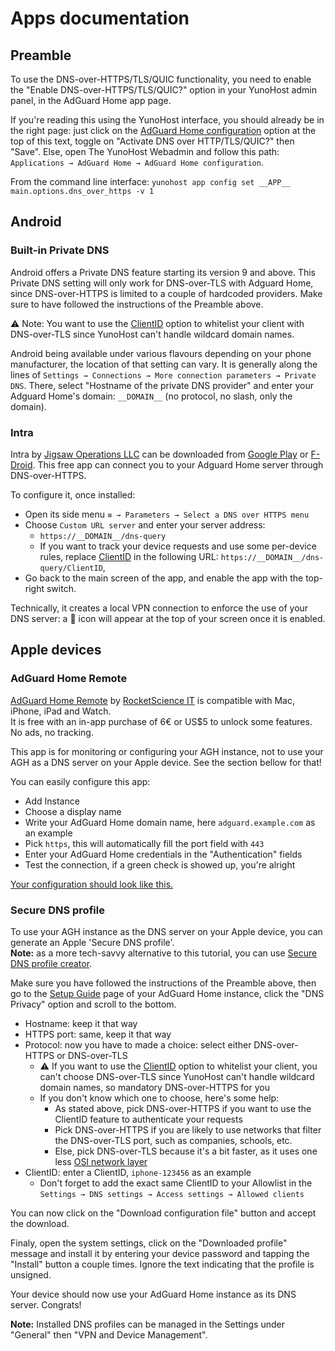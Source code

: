 # Apps documentation

## Preamble

To use the DNS-over-HTTPS/TLS/QUIC functionality, you need to enable the "Enable DNS-over-HTTPS/TLS/QUIC?" option in your YunoHost admin panel, in the AdGuard Home app page.

If you're reading this using the YunoHost interface, you should already be in the right page: just click on the [AdGuard Home configuration](#/apps/__APP__/main) option at the top of this text, toggle on "Activate DNS over HTTP/TLS/QUIC?" then "Save".
Else, open The YunoHost Webadmin and follow this path: `Applications → AdGuard Home → AdGuard Home configuration`.

From the command line interface: `yunohost app config set __APP__ main.options.dns_over_https -v 1`

## Android

### Built-in Private DNS

Android offers a Private DNS feature starting its version 9 and above.
This Private DNS setting will only work for DNS-over-TLS with Adguard Home, since DNS-over-HTTPS is limited to a couple of hardcoded providers.
Make sure to have followed the instructions of the Preamble above.

⚠️ Note: You want to use the [ClientID](https://github.com/AdguardTeam/AdGuardHome/wiki/Clients#clientid) option to whitelist your client with DNS-over-TLS since YunoHost can't handle wildcard domain names.

Android being available under various flavours depending on your phone manufacturer, the location of that setting can vary.
It is generally along the lines of `Settings → Connections → More connection parameters → Private DNS`.
There, select "Hostname of the private DNS provider" and enter your Adguard Home's domain: `__DOMAIN__` (no protocol, no slash, only the domain).

### Intra

Intra by [Jigsaw Operations LLC](https://jigsaw.google.com) can be downloaded from [Google Play](https://play.google.com/store/apps/details?id=app.intra) or [F-Droid](https://f-droid.org/packages/app.intra/).
This free app can connect you to your Adguard Home server through DNS-over-HTTPS.

To configure it, once installed:
- Open its side menu `≡ → Parameters → Select a DNS over HTTPS menu`
- Choose `Custom URL server` and enter your server address:
  - `https://__DOMAIN__/dns-query`
  - If you want to track your device requests and use some per-device rules, replace [ClientID](https://github.com/AdguardTeam/AdGuardHome/wiki/Clients#clientid) in the following URL: `https://__DOMAIN__/dns-query/ClientID`,
- Go back to the main screen of the app, and enable the app with the top-right switch.

Technically, it creates a local VPN connection to enforce the use of your DNS server: a 🔑 icon will appear at the top of your screen once it is enabled.

## Apple devices

### AdGuard Home Remote

[AdGuard Home Remote](https://apps.apple.com/app/id1543143740) by [RocketScience IT](https://rocketscience-it.nl/) is compatible with Mac, iPhone, iPad and Watch.  
It is free with an in-app purchase of 6€ or US$5 to unlock some features. No ads, no tracking.

This app is for monitoring or configuring your AGH instance, not to use your AGH as a DNS server on your Apple device. See the section bellow for that!

You can easily configure this app:

- Add Instance
- Choose a display name
- Write your AdGuard Home domain name, here `adguard.example.com` as an example
- Pick `https`, this will automatically fill the port field with `443`
- Enter your AdGuard Home credentials in the "Authentication" fields
- Test the connection, if a green check is showed up, you're alright

[Your configuration should look like this.](https://raw.githubusercontent.com/YunoHost-Apps/adguardhome_ynh/master/doc/screenshots/apps/AGH-remote.PNG)

### Secure DNS profile

To use your AGH instance as the DNS server on your Apple device, you can generate an Apple 'Secure DNS profile'.  
**Note:** as a more tech-savvy alternative to this tutorial, you can use [Secure DNS profile creator](https://dns.notjakob.com/index.html).

Make sure you have followed the instructions of the Preamble above, then go to the [Setup Guide](https://__DOMAIN____PATH__#guide) page of your AdGuard Home instance, click the "DNS Privacy" option and scroll to the bottom.

- Hostname: keep it that way
- HTTPS port: same, keep it that way
- Protocol: now you have to made a choice: select either DNS-over-HTTPS or DNS-over-TLS
  - ⚠️ If you want to use the [ClientID](https://github.com/AdguardTeam/AdGuardHome/wiki/Clients#clientid) option to whitelist your client, you can't choose DNS-over-TLS since YunoHost can't handle wildcard domain names, so mandatory DNS-over-HTTPS for you
  - If you don't know which one to choose, here's some help:
    - As stated above, pick DNS-over-HTTPS if you want to use the ClientID feature to authenticate your requests
    - Pick DNS-over-HTTPS if you are likely to use networks that filter the DNS-over-TLS port, such as companies, schools, etc.
    - Else, pick DNS-over-TLS because it's a bit faster, as it uses one less [OSI network layer](https://en.wikipedia.org/wiki/OSI_model)
- ClientID: enter a ClientID, `iphone-123456` as an example
  - Don't forget to add the exact same ClientID to your Allowlist in the `Settings → DNS settings → Access settings → Allowed clients`

You can now click on the "Download configuration file" button and accept the download.

Finaly, open the system settings, click on the "Downloaded profile" message and install it by entering your device password and tapping the "Install" button a couple times. Ignore the text indicating that the profile is unsigned.

Your device should now use your AdGuard Home instance as its DNS server. Congrats!

**Note:** Installed DNS profiles can be managed in the Settings under "General" then "VPN and Device Management".

